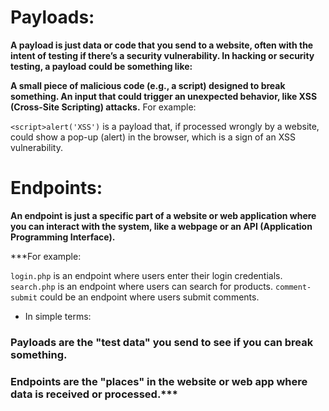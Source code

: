 # Payloads:
**A payload is just data or code that you send to a website, often with the intent of testing if there’s a security vulnerability. In hacking or security testing, a payload could be something like:**

**A small piece of malicious code (e.g., a script) designed to break something.
An input that could trigger an unexpected behavior, like XSS (Cross-Site Scripting) attacks.**
For example:

`<script>alert('XSS')`</script> is a payload that, if processed wrongly by a website, could show a pop-up (alert) in the browser, which is a sign of an XSS vulnerability.
# Endpoints:
**An endpoint is just a specific part of a website or web application where you can interact with the system, like a webpage or an API (Application Programming Interface).**

***For example:

`login.php` is an endpoint where users enter their login credentials.
`search.php` is an endpoint where users can search for products.
`comment-submit` could be an endpoint where users submit comments.

- In simple terms:

### Payloads are the "test data" you send to see if you can break something.
### Endpoints are the "places" in the website or web app where data is received or processed.***